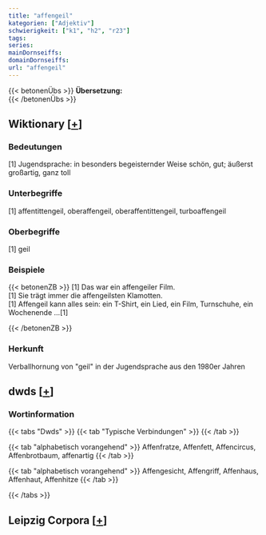 ```yaml
---
title: "affengeil"
kategorien: ["Adjektiv"]
schwierigkeit: ["k1", "h2", "r23"]
tags:
series:
mainDornseiffs:
domainDornseiffs:
url: "affengeil"
---
```


{{< betonenÜbs >}}
**Übersetzung:**  
{{< /betonenÜbs >}}

## Wiktionary [[+](https://de.wiktionary.org/wiki/affengeil)]

### Bedeutungen
[1] Jugendsprache: in besonders begeisternder Weise schön, gut; äußerst großartig, ganz toll  

### Unterbegriffe
[1] affentittengeil, oberaffengeil, oberaffentittengeil, turboaffengeil  

### Oberbegriffe
[1] geil  

### Beispiele
{{< betonenZB >}}
[1] Das war ein affengeiler Film.  
[1] Sie trägt immer die affengeilsten Klamotten.  
[1] Affengeil kann alles sein: ein T-Shirt, ein Lied, ein Film, Turnschuhe, ein Wochenende …[1]  

{{< /betonenZB >}}
### Herkunft
Verballhornung von "geil" in der Jugendsprache aus den 1980er Jahren  



## dwds [[+](https://www.dwds.de/wb/affengeil)]

### Wortinformation
{{< tabs "Dwds" >}}
{{< tab "Typische Verbindungen" >}}
{{< /tab >}}

{{< tab "alphabetisch vorangehend" >}}
Affenfratze, Affenfett, Affencircus, Affenbrotbaum, affenartig
{{< /tab >}}

{{< tab "alphabetisch vorangehend" >}}
Affengesicht, Affengriff, Affenhaus, Affenhaut, Affenhitze
{{< /tab >}}

{{< /tabs >}}

## Leipzig Corpora [[+](https://corpora.uni-leipzig.de/en/res?word=affengeil&corpusId=deu_newscrawl-public_2018)]

